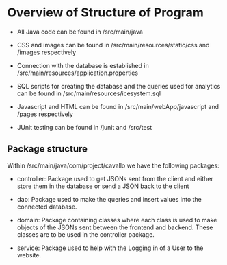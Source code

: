 # Overview of Structure of Program

- All Java code can be found in /src/main/java

- CSS and images can be found in /src/main/resources/static/css and /images respectively

- Connection with the database is established in /src/main/resources/application.properties

- SQL scripts for creating the database and the queries used for analytics can be found in /src/main/resources/icesystem.sql

- Javascript and HTML can be found in /src/main/webApp/javascript and /pages respectively

- JUnit testing can be found in /junit and /src/test

## Package structure

Within /src/main/java/com/project/cavallo we have the following packages:

- controller: Package used to get JSONs sent from the client and either store them in the database or 
send a JSON back to the client

- dao: Package used to make the queries and insert values into the connected database. 

- domain: Package containing classes where each class is used to make objects of the JSONs sent between the frontend 
and backend. These classes are to be used in the controller package.

- service: Package used to help with the Logging in of a User to the website. 